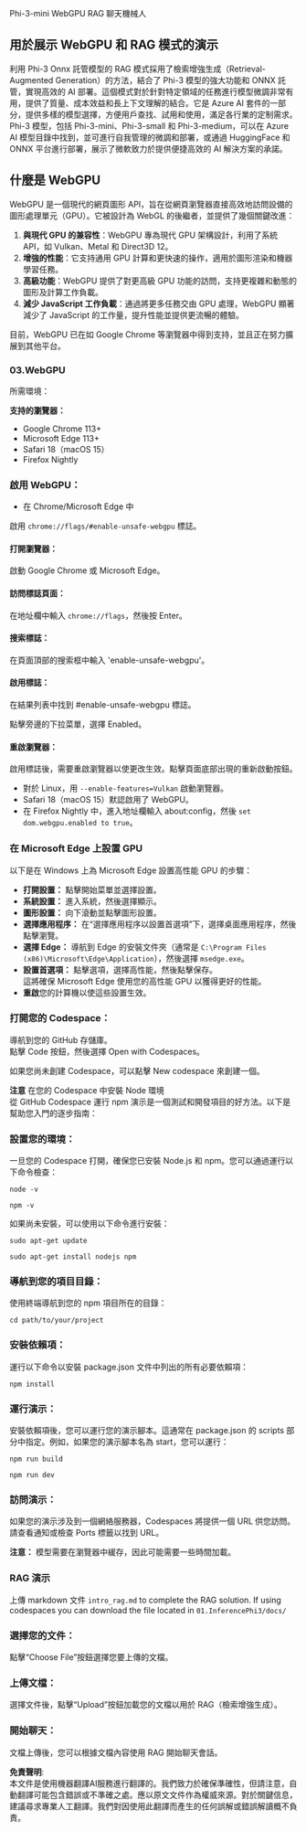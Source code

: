 Phi-3-mini WebGPU RAG 聊天機械人

## 用於展示 WebGPU 和 RAG 模式的演示
利用 Phi-3 Onnx 託管模型的 RAG 模式採用了檢索增強生成（Retrieval-Augmented Generation）的方法，結合了 Phi-3 模型的強大功能和 ONNX 託管，實現高效的 AI 部署。這個模式對於針對特定領域的任務進行模型微調非常有用，提供了質量、成本效益和長上下文理解的結合。它是 Azure AI 套件的一部分，提供多樣的模型選擇，方便用戶查找、試用和使用，滿足各行業的定制需求。Phi-3 模型，包括 Phi-3-mini、Phi-3-small 和 Phi-3-medium，可以在 Azure AI 模型目錄中找到，並可進行自我管理的微調和部署，或通過 HuggingFace 和 ONNX 平台進行部署，展示了微軟致力於提供便捷高效的 AI 解決方案的承諾。

## 什麼是 WebGPU
WebGPU 是一個現代的網頁圖形 API，旨在從網頁瀏覽器直接高效地訪問設備的圖形處理單元（GPU）。它被設計為 WebGL 的後繼者，並提供了幾個關鍵改進：

1. **與現代 GPU 的兼容性**：WebGPU 專為現代 GPU 架構設計，利用了系統 API，如 Vulkan、Metal 和 Direct3D 12。
2. **增強的性能**：它支持通用 GPU 計算和更快速的操作，適用於圖形渲染和機器學習任務。
3. **高級功能**：WebGPU 提供了對更高級 GPU 功能的訪問，支持更複雜和動態的圖形及計算工作負載。
4. **減少 JavaScript 工作負載**：通過將更多任務交由 GPU 處理，WebGPU 顯著減少了 JavaScript 的工作量，提升性能並提供更流暢的體驗。

目前，WebGPU 已在如 Google Chrome 等瀏覽器中得到支持，並且正在努力擴展到其他平台。

### 03.WebGPU
所需環境：

**支持的瀏覽器：**  
- Google Chrome 113+  
- Microsoft Edge 113+  
- Safari 18（macOS 15）  
- Firefox Nightly  

### 啟用 WebGPU：

- 在 Chrome/Microsoft Edge 中

啟用 `chrome://flags/#enable-unsafe-webgpu` 標誌。

#### 打開瀏覽器：
啟動 Google Chrome 或 Microsoft Edge。

#### 訪問標誌頁面：
在地址欄中輸入 `chrome://flags`，然後按 Enter。

#### 搜索標誌：
在頁面頂部的搜索框中輸入 'enable-unsafe-webgpu'。

#### 啟用標誌：
在結果列表中找到 #enable-unsafe-webgpu 標誌。

點擊旁邊的下拉菜單，選擇 Enabled。

#### 重啟瀏覽器：

啟用標誌後，需要重啟瀏覽器以使更改生效。點擊頁面底部出現的重新啟動按鈕。

- 對於 Linux，用 `--enable-features=Vulkan` 啟動瀏覽器。  
- Safari 18（macOS 15）默認啟用了 WebGPU。  
- 在 Firefox Nightly 中，進入地址欄輸入 about:config，然後 `set dom.webgpu.enabled to true`。

### 在 Microsoft Edge 上設置 GPU 

以下是在 Windows 上為 Microsoft Edge 設置高性能 GPU 的步驟：

- **打開設置：** 點擊開始菜單並選擇設置。  
- **系統設置：** 進入系統，然後選擇顯示。  
- **圖形設置：** 向下滾動並點擊圖形設置。  
- **選擇應用程序：** 在“選擇應用程序以設置首選項”下，選擇桌面應用程序，然後點擊瀏覽。  
- **選擇 Edge：** 導航到 Edge 的安裝文件夾（通常是 `C:\Program Files (x86)\Microsoft\Edge\Application`），然後選擇 `msedge.exe`。  
- **設置首選項：** 點擊選項，選擇高性能，然後點擊保存。  
這將確保 Microsoft Edge 使用您的高性能 GPU 以獲得更好的性能。  
- **重啟**您的計算機以使這些設置生效。

### 打開您的 Codespace：
導航到您的 GitHub 存儲庫。  
點擊 Code 按鈕，然後選擇 Open with Codespaces。

如果您尚未創建 Codespace，可以點擊 New codespace 來創建一個。

**注意** 在您的 Codespace 中安裝 Node 環境  
從 GitHub Codespace 運行 npm 演示是一個測試和開發項目的好方法。以下是幫助您入門的逐步指南：

### 設置您的環境：
一旦您的 Codespace 打開，確保您已安裝 Node.js 和 npm。您可以通過運行以下命令檢查：  
```
node -v
```  
```
npm -v
```  

如果尚未安裝，可以使用以下命令進行安裝：  
```
sudo apt-get update
```  
```
sudo apt-get install nodejs npm
```  

### 導航到您的項目目錄：
使用終端導航到您的 npm 項目所在的目錄：  
```
cd path/to/your/project
```  

### 安裝依賴項：
運行以下命令以安裝 package.json 文件中列出的所有必要依賴項：  

```
npm install
```  

### 運行演示：
安裝依賴項後，您可以運行您的演示腳本。這通常在 package.json 的 scripts 部分中指定。例如，如果您的演示腳本名為 start，您可以運行：  

```
npm run build
```  
```
npm run dev
```  

### 訪問演示：
如果您的演示涉及到一個網絡服務器，Codespaces 將提供一個 URL 供您訪問。請查看通知或檢查 Ports 標籤以找到 URL。

**注意：** 模型需要在瀏覽器中緩存，因此可能需要一些時間加載。

### RAG 演示
上傳 markdown 文件 `intro_rag.md` to complete the RAG solution. If using codespaces you can download the file located in `01.InferencePhi3/docs/`

### 選擇您的文件：
點擊“Choose File”按鈕選擇您要上傳的文檔。

### 上傳文檔：
選擇文件後，點擊“Upload”按鈕加載您的文檔以用於 RAG（檢索增強生成）。

### 開始聊天：
文檔上傳後，您可以根據文檔內容使用 RAG 開始聊天會話。

**免責聲明**:  
本文件是使用機器翻譯AI服務進行翻譯的。我們致力於確保準確性，但請注意，自動翻譯可能包含錯誤或不準確之處。應以原文文件作為權威來源。對於關鍵信息，建議尋求專業人工翻譯。我們對因使用此翻譯而產生的任何誤解或錯誤解讀概不負責。